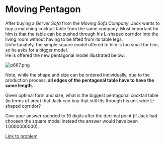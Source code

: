 # Moving Pentagon

<p>
After buying a <i>Gerver Sofa</i> from the <i>Moving Sofa Company</i>, Jack wants to buy a matching cocktail table from the same company. Most important for him is that the table can be pushed through his L-shaped corridor into the living room without having to be lifted from its table legs. <br />
Unfortunately, the simple square model offered to him is too small for him, so he asks for a bigger model.<br />
He is offered the new pentagonal model illustrated below:</p>
<img src="project/images/p667_MovingPentagon.png" alt="p667.png" /><p>
Note, while the shape and size can be ordered individually, due to the production process,<b> all edges of the pentagonal table have to have the same length.</b></p>
<p>
Given optimal form and size, what is the biggest pentagonal cocktail table (in terms of area) that Jack can buy that still fits through his unit wide L-shaped corridor?</p>
<p>
Give your answer rounded to 10 digits after the decimal point (if Jack had choosen the square model instead the answer would have been 1.0000000000).</p>

[Link to problem](https://projecteuler.net/problem=667)
